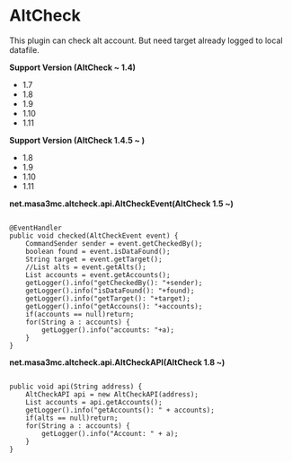 # AltCheck<br>

This plugin can check alt account. But need target already logged to local datafile.

<b>Support Version (AltCheck ~ 1.4)</b>
<ul>
<li>1.7</li>
<li>1.8</li>
<li>1.9</li>
<li>1.10</li>
<li>1.11</li>
</ul>

<b>Support Version (AltCheck 1.4.5 ~ )</b>
<ul>
<li>1.8</li>
<li>1.9</li>
<li>1.10</li>
<li>1.11</li>
</ul>

<b>net.masa3mc.altcheck.api.AltCheckEvent(AltCheck 1.5 ~)</b>
<pre><code>
@EventHandler
public void checked(AltCheckEvent event) {
	CommandSender sender = event.getCheckedBy();
	boolean found = event.isDataFound();
	String target = event.getTarget();
	//List<String> alts = event.getAlts();
	List<String> accounts = event.getAccounts();
	getLogger().info("getCheckedBy(): "+sender);
	getLogger().info("isDataFound(): "+found);
	getLogger().info("getTarget(): "+target);
	getLogger().info("getAccouns(): "+accounts);
	if(accounts == null)return;
	for(String a : accounts) {
		getLogger().info("accounts: "+a);
	}
}
</code></pre>

<b>net.masa3mc.altcheck.api.AltCheckAPI(AltCheck 1.8 ~)</b>
<pre><code>
public void api(String address) {
	AltCheckAPI api = new AltCheckAPI(address);
	List<String> accounts = api.getAccounts();
	getLogger().info("getAccounts(): " + accounts);
	if(alts == null)return;
	for(String a : accounts) {
		getLogger().info("Account: " + a);
	}
}
</code></pre>

